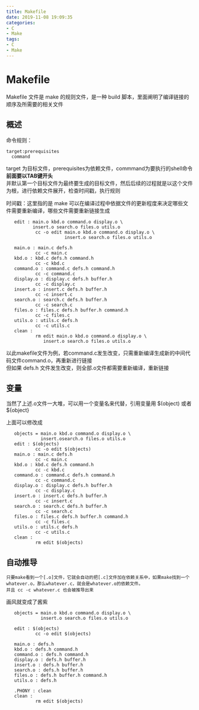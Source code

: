 ```yaml
---
title: Makefile
date: 2019-11-08 19:09:35
categories:
- C
- Make
tags:
- C
- Make
---
```


# Makefile

Makefile 文件是  make  的规则文件，是一种 build 脚本，里面阐明了编译链接的顺序及所需要的相关文件

## 概述

命令规则：  
```
target:prerequisites
  command
```
target 为目标文件，prerequisites为依赖文件，commmand为要执行的shell命令**前面要以TAB键开头**      
并默认第一个目标文件为最终要生成的目标文件，然后后续的过程就是以这个文件为根，进行依赖文件展开，检查时间戳，执行规则  

时间戳：这里指的是 make  可以在编译过程中依据文件的更新程度来决定哪些文件需要重新编译，哪些文件需要重新链接生成

```
   edit : main.o kbd.o command.o display.o \
          insert.o search.o files.o utils.o
           cc -o edit main.o kbd.o command.o display.o \
                      insert.o search.o files.o utils.o
 
   main.o : main.c defs.h
           cc -c main.c
   kbd.o : kbd.c defs.h command.h
           cc -c kbd.c
   command.o : command.c defs.h command.h
           cc -c command.c
   display.o : display.c defs.h buffer.h
           cc -c display.c
   insert.o : insert.c defs.h buffer.h
           cc -c insert.c
   search.o : search.c defs.h buffer.h
           cc -c search.c
   files.o : files.c defs.h buffer.h command.h
           cc -c files.c
   utils.o : utils.c defs.h
           cc -c utils.c
   clean :
           rm edit main.o kbd.o command.o display.o \
              insert.o search.o files.o utils.o   
```
以此makefile文件为例，若command.c发生改变，只需重新编译生成新的中间代码文件command.o，再重新进行链接     
但如果 defs.h  文件发生改变，则全部.o文件都需要重新编译，重新链接

## 变量

当然了上述.o文件一大堆，可以用一个变量名来代替，引用变量用  $(object) 或者  ${object}

上面可以修改成
```
   objects = main.o kbd.o command.o display.o \
             insert.osearch.o files.o utils.o 
   edit : $(objects)
           cc -o edit $(objects)
   main.o : main.c defs.h
           cc -c main.c
   kbd.o : kbd.c defs.h command.h
           cc -c kbd.c
   command.o : command.c defs.h command.h
           cc -c command.c
   display.o : display.c defs.h buffer.h
           cc -c display.c
   insert.o : insert.c defs.h buffer.h
           cc -c insert.c
   search.o : search.c defs.h buffer.h
           cc -c search.c
   files.o : files.c defs.h buffer.h command.h
           cc -c files.c
   utils.o : utils.c defs.h
           cc -c utils.c
   clean :
           rm edit $(objects)
```



## 自动推导

```
只要make看到一个[.o]文件，它就会自动的把[.c]文件加在依赖关系中，如果make找到一个whatever.o，那么whatever.c，就会是whatever.o的依赖文件。
并且 cc -c whatever.c 也会被推导出来
```
画风就变成了酱紫  
```
   objects = main.o kbd.o command.o display.o \
             insert.o search.o files.o utils.o
 
   edit : $(objects)
           cc -o edit $(objects)
 
   main.o : defs.h
   kbd.o : defs.h command.h
   command.o : defs.h command.h
   display.o : defs.h buffer.h
   insert.o : defs.h buffer.h
   search.o : defs.h buffer.h
   files.o : defs.h buffer.h command.h
   utils.o : defs.h
 
   .PHONY : clean
   clean :
           rm edit $(objects)       
 ```




















